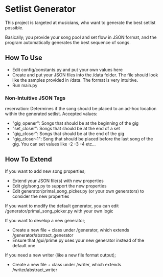 # Setlist Generator
This project is targeted at musicians, who want to generate the best setlist possible.

Basically; you provide your song pool and set flow in JSON format, and the program automatically generates the best 
sequence of songs. 

## How To Use

- Edit config/constants.py and put your own values here
- Create and put your JSON files into the /data folder. The file should look like the samples provided in /data. The format is very intuitive.
- Run main.py

### Non-Intuitive JSON Tags

reservation: Determines if the song should be placed to an ad-hoc location within the generated setlist. Accepted values: 
- "gig_opener": Songs that should be at the beginning of the gig
- "set_closer": Songs that should be at the end of a set
- "gig_closer": Songs that should be at the end of the gig
- "gig_closer-1": Song that should be placed before the last song of the gig. You can set values like -2 -3 -4 etc...

## How To Extend

If you want to add new song properties;
- Extend your JSON file(s) with new properties
- Edit gig/song.py to support the new properties
- Edit generator/primal_song_picker.py (or your own generators) to consider the new properties

If you want to modify the default generator, you can edit /generator/primal_song_picker.py with your own logic

If you want to develop a new generator;
- Create a new file + class under /generator, which extends /generator/abstract_generator
- Ensure that /gui/prime.py uses your new generator instead of the default one

If you need a new writer (like a new file format output);
- Create a new file + class under /writer, which extends /writer/abstract_writer
